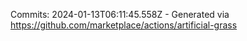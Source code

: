 Commits: 2024-01-13T06:11:45.558Z - Generated via https://github.com/marketplace/actions/artificial-grass
<br>
